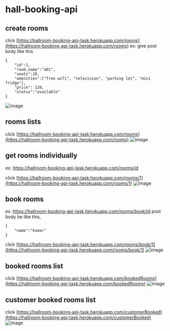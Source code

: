 # hall-booking-api

## create rooms
click [https://hallroom-booking-api-task.herokuapp.com/rooms](https://hallroom-booking-api-task.herokuapp.com/rooms)
ex: give post body like this
```
{
    "id":1,
    "room_name":"a01",
    "seats":10,
    "amenities":["free wifi", "television", "parking lot", "mini fridge"],
    "price": 120,
    "status":"available"
}
```
![image](https://user-images.githubusercontent.com/77113035/146212955-52208de7-d1e1-4132-a2c1-9bfad611ec94.png)

## rooms lists

click [https://hallroom-booking-api-task.herokuapp.com/rooms](https://hallroom-booking-api-task.herokuapp.com/rooms)
![image](https://user-images.githubusercontent.com/77113035/146213141-2fee7efc-b227-4b1b-937e-9294d9df5182.png)

## get rooms individually

ex: https://hallroom-booking-api-task.herokuapp.com/rooms/id

click [https://hallroom-booking-api-task.herokuapp.com/rooms/1](https://hallroom-booking-api-task.herokuapp.com/rooms/1)
![image](https://user-images.githubusercontent.com/77113035/146213275-84f516b3-dd3b-43f6-9d35-1c9df9ff8a97.png)

## book rooms

ex: https://hallroom-booking-api-task.herokuapp.com/rooms/book/id
post body be like this,
```
{
    "name":"kumar"
}
```

click [https://hallroom-booking-api-task.herokuapp.com/rooms/book/1](https://hallroom-booking-api-task.herokuapp.com/rooms/book/1)
![image](https://user-images.githubusercontent.com/77113035/146213415-f8195794-c4c7-4a17-903a-a8380b90a245.png)

## booked rooms list

click [https://hallroom-booking-api-task.herokuapp.com/bookedRooms](https://hallroom-booking-api-task.herokuapp.com/bookedRooms)
![image](https://user-images.githubusercontent.com/77113035/146213528-fc5f23ce-8a33-4e25-a51c-0d7c22d92356.png)

## customer booked rooms list

click [https://hallroom-booking-api-task.herokuapp.com/customerBooked](https://hallroom-booking-api-task.herokuapp.com/customerBooked)
![image](https://user-images.githubusercontent.com/77113035/146213646-b45552dc-a816-41a0-a010-a1b810f40fe2.png)
